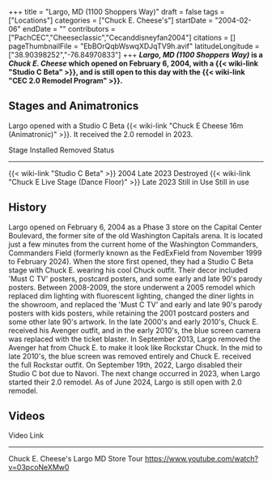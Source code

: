 +++
title = "Largo, MD (1100 Shoppers Way)"
draft = false
tags = ["Locations"]
categories = ["Chuck E. Cheese's"]
startDate = "2004-02-06"
endDate = ""
contributors = ["PachCEC","Cheeseclassic","Cecanddisneyfan2004"]
citations = []
pageThumbnailFile = "EbBOrQqbWswqXDJqTV9h.avif"
latitudeLongitude = ["38.90398252","-76.84970833"]
+++
***Largo, MD (1100 Shoppers Way)* is a *Chuck E. Cheese* which opened on February 6, 2004, with a {{< wiki-link "Studio C Beta" >}}, and is still open to this day with the {{< wiki-link "CEC 2.0 Remodel Program" >}}.**

## Stages and Animatronics

Largo opened with a Studio C Beta {{< wiki-link "Chuck E Cheese 16m (Animatronic)" >}}. It received the 2.0 remodel in 2023.

  Stage                                                      Installed   Removed        Status
  ---------------------------------------------------------- ----------- -------------- --------------
  {{< wiki-link "Studio C Beta" >}}                      2004        Late 2023      Destroyed
  {{< wiki-link "Chuck E Live Stage (Dance Floor)" >}}   Late 2023   Still in Use   Still in use

## History

Largo opened on February 6, 2004 as a Phase 3 store on the Capital Center Boulevard, the former site of the old Washington Capitals arena. It is located just a few minutes from the current home of the Washington Commanders, Commanders Field (formerly known as the FedExField from November 1999 to February 2024). When the store first opened, they had a Studio C Beta stage with Chuck E. wearing his cool Chuck outfit. Their decor included 'Must C TV' posters, postcard posters, and some early and late 90's parody posters. Between 2008-2009, the store underwent a 2005 remodel which replaced dim lighting with fluorescent lighting, changed the diner lights in the showroom, and replaced the 'Must C TV' and early and late 90's parody posters with kids posters, while retaining the 2001 postcard posters and some other late 90's artwork. In the late 2000's and early 2010's, Chuck E. received his Avenger outfit, and in the early 2010's, the blue screen camera was replaced with the ticket blaster. In September 2013, Largo removed the Avenger hat from Chuck E. to make it look like Rockstar Chuck. In the mid to late 2010's, the blue screen was removed entirely and Chuck E. received the full Rockstar outfit. On September 19th, 2022, Largo disabled their Studio C bot due to Navori. The next change occurred in 2023, when Largo started their 2.0 remodel. As of June 2024, Largo is still open with 2.0 remodel.

## Videos

  Video                                    Link                                             
  ---------------------------------------- --------------------------------------------- -- --
  Chuck E. Cheese's Largo MD Store Tour   https://www.youtube.com/watch?v=03pcoNeXMw0      
